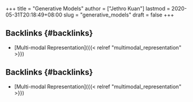 +++
title = "Generative Models"
author = ["Jethro Kuan"]
lastmod = 2020-05-31T20:18:49+08:00
slug = "generative_models"
draft = false
+++

## Backlinks {#backlinks}

- [Multi-modal Representation]({{< relref "multimodal_representation" >}})

## Backlinks {#backlinks}

- [Multi-modal Representation]({{< relref "multimodal_representation" >}})
